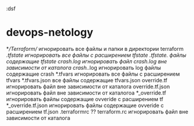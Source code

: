 :dsf


# devops-netology
**/Terraform/* игнорировать все файлы и папки в директории terraform
*.tfstate игнорировать все файлы с расширением tfstate
*.tfstate.* файлы содержащие tfstate
crash.log игнорировать файл crash.log вне зависимости от каталога
crash.*.log игнорировать log файлы содержащие crash
*.tfvars игнорировать все файлы с расширением tfvars
*.tfvars.json все файлы содержащие tfvars.json
override.tf игнорировать файл вне зависимости от каталога
override.tf.json  игнорировать файл вне зависимости от каталогоа
*_override.tf игнорировать файлы содержащие ovveride с расширением tf
*_override.tf.json игнорировать файлы содержащие ovveride с расширением tf.json
.terraformrc ?? 
terraform.rc игнорировать файл вне зависимости от каталога




